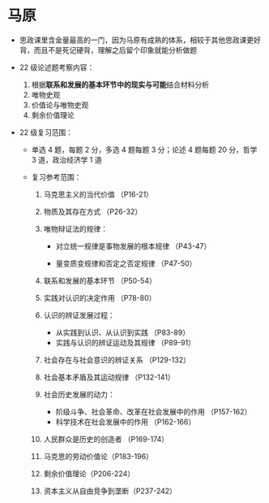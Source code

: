 # 马原

- 思政课里含金量最高的一门，因为马原有成熟的体系，相较于其他思政课更好背，而且不是死记硬背，理解之后留个印象就能分析做题

- 22 级论述题考察内容：

  1. 根据**联系和发展的基本环节中的现实与可能**结合材料分析
  2. 唯物史观
  3. 价值论与唯物史观
  4. 剩余价值理论

- 22 级复习范围：

  - 单选 4 题，每题 2 分，多选 4 题每题 3 分；论述 4 题每题 20 分，哲学 3 道，政治经济学 1 道


  - 复习参考范围：

    1. 马克思主义的当代价值 （P16-21）

    2. 物质及其存在方式 （P26-32）

    3. 唯物辩证法的规律：

       - 对立统一规律是事物发展的根本规律 （P43-47）

       - 量变质变规律和否定之否定规律 （P47-50）

    4. 联系和发展的基本环节 （P50-54）

    5. 实践对认识的决定作用 （P78-80）

    6. 认识的辨证发展过程：

       - 从实践到认识、从认识到实践 （P83-89）
       - 实践与认识的辨证运动及其规律 （P89-91）

    7. 社会存在与社会意识的辨证关系 （P129-132）

    8. 社会基本矛盾及其运动规律 （P132-141）

    9. 社会历史发展的动力：

       - 阶级斗争、社会革命、改革在社会发展中的作用 （P157-162）
       - 科学技术在社会发展中的作用 （P162-166）

    10. 人民群众是历史的创造者 （P169-174）

    11. 马克思的劳动价值论（P183-196）

    12. 剩余价值理论（P206-224）

    13. 资本主义从自由竞争到垄断（P237-242）

